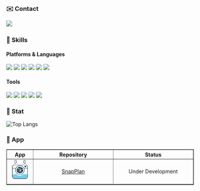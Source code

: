 ### ✉️ Contact
<span><img src="https://img.shields.io/badge/-opficdev@gmail.com-D14836?style=flat&logo=gmail&logoColor=white" /></span>

### 💪 Skills

#### Platforms & Languages

<span><img src="https://img.shields.io/badge/iOS-000000?style=flat&logo=apple&logoColor=white" /></span>
<span><img src="https://img.shields.io/badge/Swift-FA7343?style=flat&logo=swift&logoColor=white" /></span>
<span><img src="https://img.shields.io/badge/Python-3776AB?style=flat&logo=python&logoColor=white" /></span>
<span><img src="https://img.shields.io/badge/C++-00599C?style=flat&logo=c%2B%2B&logoColor=white" /></span>
<span><img src="https://img.shields.io/badge/Dart-0175C2?style=flat&logo=dart&logoColor=white" /></span>
<span><img src="https://img.shields.io/badge/Shell-FFD500?style=flat&logo=gnu-bash&logoColor=black" /></span>

#### Tools

<span><img src="https://img.shields.io/badge/Xcode-1575F9?style=flat&logo=xcode&logoColor=white" /></span>
<span><img src="https://img.shields.io/badge/Visual Studio Code-007ACC?style=flat&logoColor=white" /></span>
<span><img src="https://img.shields.io/badge/Firebase-FFCA28?style=flat&logo=firebase&logoColor=white" /></span>
<span><img src="https://img.shields.io/badge/GitHub-181717?style=flat&logo=github&logoColor=white" /></span>
<span><img src="https://img.shields.io/badge/Figma-F24E1E?style=flat&logo=figma&logoColor=white" /></span>

### 🚀 Stat
<picture>
  <source media="(prefers-color-scheme: dark)" srcset="https://github-readme-stats.vercel.app/api/top-langs/?username=opficdev&layout=compact&theme=github_dark">
  <source media="(prefers-color-scheme: light)" srcset="https://github-readme-stats.vercel.app/api/top-langs/?username=opficdev&layout=compact&theme=default">
  <img alt="Top Langs" src="https://github-readme-stats.vercel.app/api/top-langs/?username=opficdev&layout=compact&theme=default">
</picture>

### 📱 App

<table border="1">
  <tr>
    <th style="text-align: center;">App</th>
    <th style="text-align: center;" width="200">Repository</th>
    <th style="text-align: center;" width="200">Status</th>
  </tr>
  <tr>
    <td style="text-align: center; vertical-align: middle;">
    <picture>
        <source media="(prefers-color-scheme: dark)" srcset="./images/SnapPlan/dark_logo.png">
        <source media="(prefers-color-scheme: light)" srcset="./images/SnapPlan/light_logo.png">
        <img src="./images/SnapPlan/light_logo.png">
    </picture>
    </td>
    <td style="text-align: center;"><a href="https://github.com/opficdev/SwiftUI_SnapPlan">SnapPlan</a></td>
    <td style="text-align: center;">Under Development</td>
  </tr>
</table>
